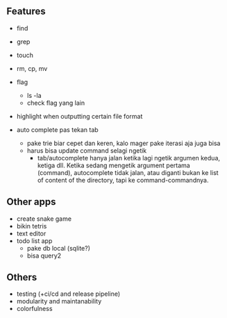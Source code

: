 ## Features

- find
- grep
- touch
- rm, cp, mv
- flag

  - ls -la
  - check flag yang lain

- highlight when outputting certain file format
- auto complete pas tekan tab
  - pake trie biar cepet dan keren, kalo mager pake iterasi aja juga bisa
  - harus bisa update command selagi ngetik
    - tab/autocomplete hanya jalan ketika lagi ngetik argumen kedua, ketiga dll. Ketika sedang mengetik argument pertama (command), autocomplete tidak jalan, atau diganti bukan ke list of content of the directory, tapi ke command-commandnya.

## Other apps

- create snake game
- bikin tetris
- text editor
- todo list app
  - pake db local (sqlite?)
  - bisa query2

## Others

- testing (+ci/cd and release pipeline)
- modularity and maintanability
- colorfulness

